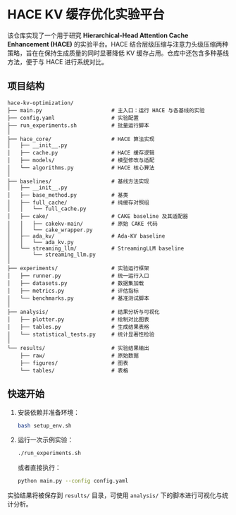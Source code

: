 # HACE KV 缓存优化实验平台

该仓库实现了一个用于研究 **Hierarchical-Head Attention Cache Enhancement (HACE)** 的实验平台。HACE 结合层级压缩与注意力头级压缩两种策略，旨在在保持生成质量的同时显著降低 KV 缓存占用。仓库中还包含多种基线方法，便于与 HACE 进行系统对比。

## 项目结构

```text
hace-kv-optimization/
├── main.py                      # 主入口：运行 HACE 与各基线的实验
├── config.yaml                  # 实验配置
├── run_experiments.sh           # 批量运行脚本
│
├── hace_core/                   # HACE 算法实现
│   ├── __init__.py
│   ├── cache.py                 # HACE 缓存逻辑
│   ├── models/                  # 模型修改与适配
│   └── algorithms.py            # HACE 核心算法
│
├── baselines/                   # 基线方法实现
│   ├── __init__.py
│   ├── base_method.py           # 基类
│   ├── full_cache/              # 纯缓存对照组
│   │   └── full_cache.py
│   ├── cake/                    # CAKE baseline 及其适配器
│   │   ├── cakekv-main/         # 原始 CAKE 代码
│   │   └── cake_wrapper.py
│   ├── ada_kv/                  # Ada-KV baseline
│   │   └── ada_kv.py
│   └── streaming_llm/           # StreamingLLM baseline
│       └── streaming_llm.py
│
├── experiments/                 # 实验运行框架
│   ├── runner.py                # 统一运行入口
│   ├── datasets.py              # 数据集加载
│   ├── metrics.py               # 评估指标
│   └── benchmarks.py            # 基准测试脚本
│
├── analysis/                    # 结果分析与可视化
│   ├── plotter.py               # 绘制对比图表
│   ├── tables.py                # 生成结果表格
│   └── statistical_tests.py     # 统计显著性检验
│
└── results/                     # 实验结果输出
    ├── raw/                     # 原始数据
    ├── figures/                 # 图表
    └── tables/                  # 表格
```

## 快速开始

1. 安装依赖并准备环境：
   ```bash
   bash setup_env.sh
   ```
2. 运行一次示例实验：
   ```bash
   ./run_experiments.sh
   ```
   或者直接执行：
   ```bash
   python main.py --config config.yaml
   ```

实验结果将被保存到 `results/` 目录，可使用 `analysis/` 下的脚本进行可视化与统计分析。

